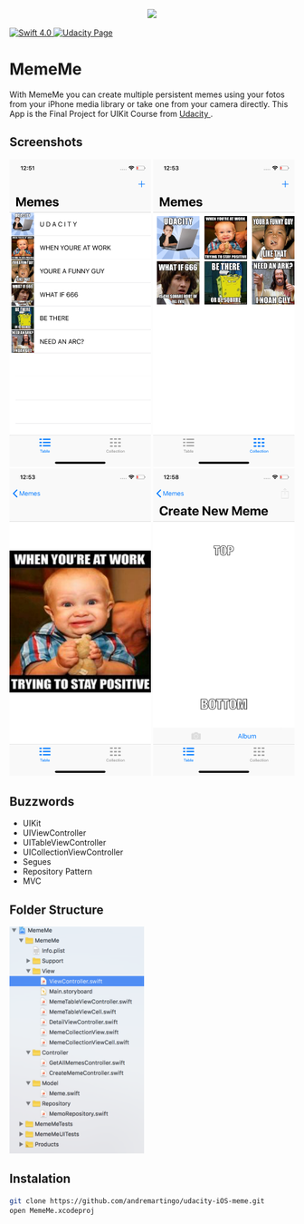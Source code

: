 <p align="center">
  <img width="200" src="https://img.deusm.com/informationweek/2015/09/1322066/Swift_logo.png" />
</p>

<a href="https://developer.apple.com/swift/" target="_blank">
  <img src="https://img.shields.io/badge/Swift-4.0-orange.svg?style=flat" alt="Swift 4.0">
</a>

<a href="https://www.udacity.com/course/ios-developer-nanodegree--nd003" target="_blank">
  <img src="https://img.shields.io/badge/nanodegree-iOS-4DB1DB.svg" alt="Udacity Page" />
</a>  

# MemeMe 

With MemeMe you can create multiple persistent memes using your fotos from your iPhone media library or take one from your camera directly.
This App is the Final Project for UIKit Course from <a href="https://www.udacity.com/course/ios-developer-nanodegree--nd003" target="_blank"> Udacity </a>.

## Screenshots

<img width="250" src="./screenshots/tableview.png"/>
<img width="250" src="./screenshots/collectionview.png"/>
<img width="250" src="./screenshots/detailview.png"/>
<img width="250" src="./screenshots/creatememe.png"/>


## Buzzwords

* UIKit
* UIViewController
* UITableViewController
* UICollectionViewController
* Segues
* Repository Pattern
* MVC

## Folder Structure

<img height="400" title="Size Limit logo" src="./screenshots/folder_structure.png">

## Instalation

```bash
git clone https://github.com/andremartingo/udacity-iOS-meme.git
open MemeMe.xcodeproj
```
